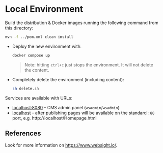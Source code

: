 # Local Environment

Build the distribution & Docker images running the following command from this directory:

```bash
mvn -f ../pom.xml clean install
```

* Deploy the new environment with:
  ```bash
  docker compose up
  ```
  > Note: hitting `ctrl+c` just stops the environment. It will not delete the content.

* Completely delete the environment (including content):
  ```bash
  sh delete.sh
  ```

Services are available with URLs:

- [localhost:8080](http://localhost:8080/) - CMS admin panel (`wsadmin`/`wsadmin`)
- [localhost](http://localhost/) - after publishing pages will be available on the standard `:80` port, e.g. http://localhost/Homepage.html

## References
Look for more information on https://www.websight.io/.
